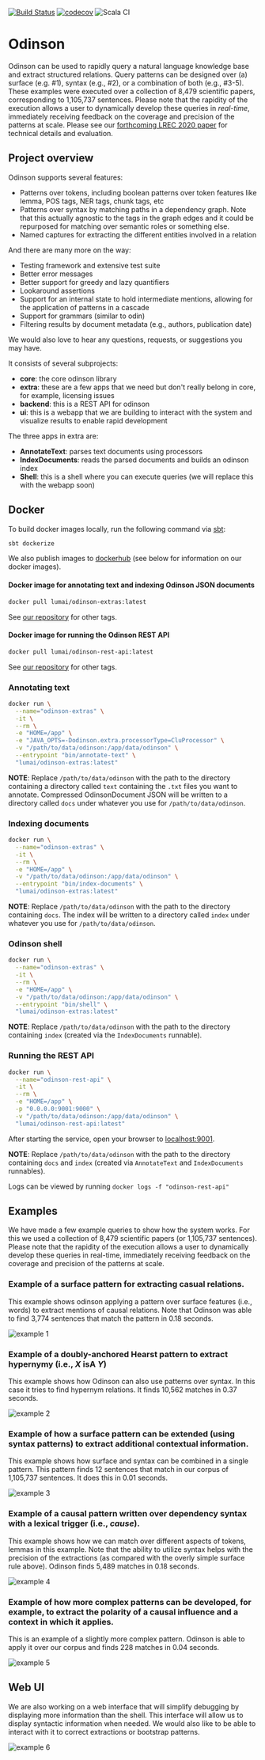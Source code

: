 [![Build Status](https://travis-ci.org/lum-ai/odinson.svg?branch=master)](https://travis-ci.org/lum-ai/odinson)
[![codecov](https://codecov.io/gh/lum-ai/odinson/branch/master/graph/badge.svg)](https://codecov.io/gh/lum-ai/odinson)
![Scala CI](https://github.com/lum-ai/odinson/workflows/Scala%20CI/badge.svg)

# Odinson

Odinson can be used to rapidly query a natural language knowledge base and extract structured relations. Query patterns can be designed over (a) surface (e.g. #1), syntax (e.g., #2), or a combination of both (e.g., #3-5). These examples were executed over a collection of 8,479 scientific papers, corresponding to 1,105,737 sentences. Please note that the rapidity of the execution allows a user to dynamically develop these queries in _real-time_, immediately receiving feedback on the coverage and precision of the patterns at scale. Please see our [forthcoming LREC 2020 paper](https://lum.ai/docs/odinson.pdf) for technical details and evaluation.

## Project overview

Odinson supports several features:

- Patterns over tokens, including boolean patterns over token features like lemma, POS tags, NER tags, chunk tags, etc
- Patterns over syntax by matching paths in a dependency graph. Note that this actually agnostic to the tags in the graph edges and it could be repurposed for matching over semantic roles or something else.
- Named captures for extracting the different entities involved in a relation

And there are many more on the way:

- Testing framework and extensive test suite
- Better error messages
- Better support for greedy and lazy quantifiers
- Lookaround assertions
- Support for an internal state to hold intermediate mentions, allowing for the application of patterns in a cascade
- Support for grammars (similar to odin)
- Filtering results by document metadata (e.g., authors, publication date)

We would also love to hear any questions, requests, or suggestions you may have.

It consists of several subprojects:

- **core**: the core odinson library
- **extra**: these are a few apps that we need but don't really belong in core,
        for example, licensing issues
- **backend**: this is a REST API for odinson
- **ui**: this is a webapp that we are building to interact with the system and visualize results to enable rapid development

The three apps in extra are:

- **AnnotateText**: parses text documents using processors
- **IndexDocuments**: reads the parsed documents and builds an odinson index
- **Shell**: this is a shell where you can execute queries (we will replace this with the webapp soon)

## Docker

To build docker images locally, run the following command via [sbt](https://www.scala-sbt.org/1.x/docs/Setup.html):

```bash
sbt dockerize
```
We also publish images to [dockerhub](https://hub.docker.com/orgs/lumai/repositories) (see below for information on our docker images).

#### Docker image for annotating text and indexing Odinson JSON documents

```bash
docker pull lumai/odinson-extras:latest
```

See [our repository](https://hub.docker.com/r/lumai/odinson-extras) for other tags.

#### Docker image for running the Odinson REST API

```bash
docker pull lumai/odinson-rest-api:latest
```

See [our repository](https://hub.docker.com/r/lumai/odinson-rest-api) for other tags.

### Annotating text

```bash
docker run \
  --name="odinson-extras" \
  -it \
  --rm \
  -e "HOME=/app" \
  -e "JAVA_OPTS=-Dodinson.extra.processorType=CluProcessor" \
  -v "/path/to/data/odinson:/app/data/odinson" \
  --entrypoint "bin/annotate-text" \
  "lumai/odinson-extras:latest"
```

**NOTE**: Replace `/path/to/data/odinson` with the path to the directory containing a directory called `text` containing the `.txt` files you want to annotate. Compressed OdinsonDocument JSON will be written to a directory called `docs` under whatever you use for `/path/to/data/odinson`.

### Indexing documents

```bash
docker run \
  --name="odinson-extras" \
  -it \
  --rm \
  -e "HOME=/app" \
  -v "/path/to/data/odinson:/app/data/odinson" \
  --entrypoint "bin/index-documents" \
  "lumai/odinson-extras:latest"
```

**NOTE**: Replace `/path/to/data/odinson` with the path to the directory containing `docs`. The index will be written to a directory called `index` under whatever you use for `/path/to/data/odinson`.

### Odinson shell

```bash
docker run \
  --name="odinson-extras" \
  -it \
  --rm \
  -e "HOME=/app" \
  -v "/path/to/data/odinson:/app/data/odinson" \
  --entrypoint "bin/shell" \
  "lumai/odinson-extras:latest"
```

**NOTE**: Replace `/path/to/data/odinson` with the path to the directory containing `index` (created via the `IndexDocuments` runnable).


### Running the REST API

```bash
docker run \
  --name="odinson-rest-api" \
  -it \
  --rm \
  -e "HOME=/app" \
  -p "0.0.0.0:9001:9000" \
  -v "/path/to/data/odinson:/app/data/odinson" \
  "lumai/odinson-rest-api:latest"
```

After starting the service, open your browser to [localhost:9001](localhost:9001/api).

**NOTE**: Replace `/path/to/data/odinson` with the path to the directory containing `docs` and `index` (created via `AnnotateText` and `IndexDocuments` runnables).

Logs can be viewed by running `docker logs -f "odinson-rest-api"`

## Examples

We have made a few example queries to show how the system works. For this we used a collection of 8,479 scientific papers (or 1,105,737 sentences). Please note that the rapidity of the execution allows a user to dynamically develop these queries in real-time, immediately receiving feedback on the coverage and precision of the patterns at scale.

### Example of a surface pattern for extracting casual relations.

This example shows odinson applying a pattern over surface features (i.e., words) to extract mentions of causal relations. Note that Odinson was able to find 3,774 sentences that match the pattern in 0.18 seconds.

![example 1](https://github.com/lum-ai/odinson/raw/master/images/image1.png "example 1")



### Example of a doubly-anchored Hearst pattern to extract hypernymy (i.e., _X_ isA _Y_)

This example shows how Odinson can also use patterns over syntax. In this case it tries to find hypernym relations. It finds 10,562 matches in 0.37 seconds.

![example 2](https://github.com/lum-ai/odinson/raw/master/images/image2.png "example 2")



### Example of how a surface pattern can be extended (using syntax patterns) to extract additional contextual information.

This example shows how surface and syntax can be combined in a single pattern. This pattern finds 12 sentences that match in our corpus of 1,105,737 sentences. It does this in 0.01 seconds.

![example 3](https://github.com/lum-ai/odinson/raw/master/images/image3.png "example 3")



### Example of a causal pattern written over dependency syntax with a lexical trigger (i.e., _cause_).

This example shows how we can match over different aspects of tokens, lemmas in this example. Note that the ability to utilize syntax helps with the precision of the extractions (as compared with the overly simple surface rule above). Odinson finds 5,489 matches in 0.18 seconds.

![example 4](https://github.com/lum-ai/odinson/raw/master/images/image4.png "example 4")



### Example of how more complex patterns can be developed, for example, to extract the polarity of a causal influence and a context in which it applies.

This is an example of a slightly more complex pattern. Odinson is able to apply it over our corpus and finds 228 matches in 0.04 seconds.

![example 5](https://github.com/lum-ai/odinson/raw/master/images/image5.png "example 5")

## Web UI

We are also working on a web interface that will simplify debugging by displaying more information than the shell. This interface will allow us to display syntactic information when needed. We would also like to be able to interact with it to correct extractions or bootstrap patterns.

![example 6](https://github.com/lum-ai/odinson/raw/master/images/image6.png "example 6")
